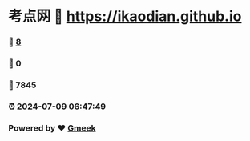 # 考点网 :link: https://ikaodian.github.io 
### :page_facing_up: [8](https://ikaodian.github.io/tag.html) 
### :speech_balloon: 0 
### :hibiscus: 7845 
### :alarm_clock: 2024-07-09 06:47:49 
### Powered by :heart: [Gmeek](https://github.com/Meekdai/Gmeek)
